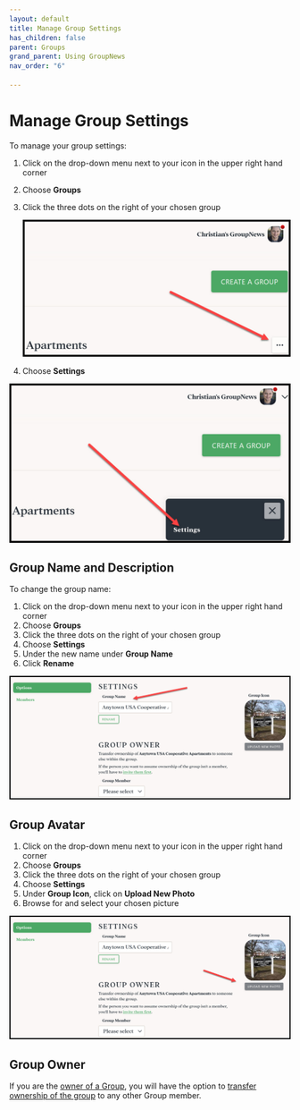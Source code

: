 ```yaml
---
layout: default
title: Manage Group Settings
has_children: false
parent: Groups
grand_parent: Using GroupNews
nav_order: "6"

---
```

# Manage Group Settings

To manage your group settings:

1. Click on the drop-down menu next to your icon in the upper right hand corner
2. Choose **Groups**
3. Click the three dots on the right of your chosen group

   ![](/assets/images/three-dots.jpg)
4. Choose **Settings**

![](/assets/images/settings.jpg)

## Group Name and Description

To change the group name:

1. Click on the drop-down menu next to your icon in the upper right hand corner
2. Choose **Groups**
3. Click the three dots on the right of your chosen group
4. Choose **Settings**
5. Under the new name under **Group Name**
6. Click **Rename**

![](/assets/images/change-group-name.jpg)

## Group Avatar

1. Click on the drop-down menu next to your icon in the upper right hand corner
2. Choose **Groups**
3. Click the three dots on the right of your chosen group
4. Choose **Settings**
5. Under **Group Icon**, click on **Upload New Photo**
6. Browse for and select your chosen picture

![](/assets/images/change-group-icon.jpg)

## Group Owner

If you are the [owner of a Group](/getting-started/roles-permissions/#group-owner), you will have the option to [transfer ownership of the group](/using-groupnews/groups/transfer-ownership) to any other Group member.